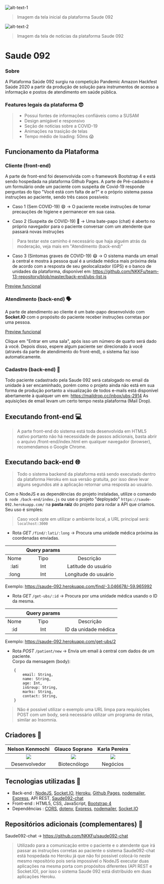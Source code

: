 ![alt-text-1](https://i.ibb.co/2YTzVrd/print1.png)
> Imagem da tela inicial da plataforma Saude 092

![alt-text-2](https://i.ibb.co/TRtCwjq/print2.png)
> Imagem da tela de notícias da plataforma Saude 092

# Saude 092

### Sobre

A Plataforma Saúde 092 surgiu na competição Pandemic Amazon Hackfest Saúde 2020 a partir da produção de solução para instrumentos de acesso a informação e postos de atendimento em saúde pública.

 
### Features legais da plataforma 😎
>- Possui fontes de informações confiáveis como a SUSAM
>- Design amigável e responsivo
>- Seção de notícias sobre a COVID-19
>- Animações na trasição de telas
>- Tempo médio de loading: 50ms 😱

## Funcionamento da Plataforma

### Cliente (front-end)

A parte de front-end foi desenvolvida com o framework Bootstrap 4 e está sendo hospedada na plataforma Github Pages. A parte de Pré-cadastro é um formulário onde um paciente com suspeita de Covid-19 responde perguntas do tipo "Você está com falta de ar?" e o próprio sistema passa instruções ao paciente, sendo três casos possíveis:

- Caso 1 (Sem COVID-19) 😄 -> O paciente recebe instruções de tomar precauções de higiene e permanecer em sua casa.

- Caso 2 (Suspeita de COVID-19) 🤒 -> Uma bate-papo (chat) é aberto no próprio navegador para o paciente conversar com um atendente que passará novas instruções

> Para testar este caminho é necessário que haja alguém atrás da moderação, veja mais em "Atendimento (back-end)"

- Caso 3 (Sintomas graves de COVID-19) 😷 -> O sistema manda um email à central e mostra à pessoa qual é a unidade médica mais próxima dela de acordo com a resposta de seu geolocalizador (GPS) e o banco de unidades da plataforma, disponível em: https://github.com/NKKFu/team-13-repository/blob/master/back-end/ubs-list.js

[Preview funcional](https://nkkfu.github.io/team-13-repository/front-end/)

### Atendimento (back-end) 🗣️

A parte de atendimento ao cliente é um bate-papo desenvolvido com **Socket.IO** com o propósito do paciente receber instruções corretas por uma pessoa. 

[Preview funcional](https://nkkfu.github.io/team-13-repository/back-end/pages/admin.html)

Clique em "Entrar em uma sala", após isso um número de quarto será dado à você. Depois disso, espere algum paciente ser direcionado à você (através da parte de atendimento do front-end), o sistema faz isso automaticamente.

### Cadastro (back-end) 📝

Todo paciente cadastrado pela Saude 092 será catalogado no email da unidade à ser encaminhado, porém como o projeto ainda não está em sua forma de produção portanto a visualização de todos e-mails está disponível abertamente à qualquer um em: https://maildrop.cc/inbox/ubs-2914
As aquisições de email levam um certo tempo nesta plataforma (Mail Drop).


## Executando front-end 💻

> A parte front-end do sistema está toda desenvolvida em HTML5 nativo portanto não há necessidade de passos adicionais, basta abrir o arquivo /front-end/index.html em qualquer navegador (browser), recomendamos o Google Chrome. 

## Executando back-end 🌐

> Todo o sistema backend da plataforma está sendo executado dentro da plataforma Heroku em sua versão gratuita, por isso deve levar alguns segundos até a aplicação retornar uma resposta ao usuário.

Com o NodeJS e as dependências do projeto instaladas, utilize o comando `$ node /back-end/index.js` ou use o projeto "deployado" `https://saude-092.herokuapp.com/` na **pasta raiz** do projeto para rodar a API que criamos. Seu uso é simples:

> Caso você opte em utilizar o ambiente local, a URL principal será: `localhost:3000` 

- Rota *GET* `/find/:lati/:long` -> Procura uma unidade médica próxima às coordenadas enviadas.<br>

|  | **Query params** |  |
| :------------: | :------------: | :------------: |
| Nome | Tipo | Descrição |
| :lati | Int | Latitude do usuário |
| :long | Int | Longitude do usuário |

Exemplo: https://saude-092.herokuapp.com/find/-3.046678/-59.965992

- Rota *GET* `/get-ubs/:id` -> Procura por uma unidade médica usando o ID da mesma.<br>

|  | **Query params** |  |
| :------------: | :------------: | :------------: |
| Nome | Tipo | Descrição |
| :id | Int | ID da unidade médica |

Exemplo: https://saude-092.herokuapp.com/get-ubs/2

- Rota *POST* `/patient/new` -> Envia um email à central com dados de um paciente.<br>
Corpo da mensagem (body):

```
    {
    	email: String,
    	name: String,
    	age: Int,
    	isGroup: String,
    	marks: String,
    	contact: String,
    }
```

> Não é possível utilizar o exemplo uma URL limpa para requisições POST com um body, será necessário utilizar um programa de rotas, similar ao Insomnia.

## Criadores 🤩

| **Nelson Kenmochi** | **Glauco Soprano** | **Karla Pereira** |
| :------------: | :------------: | :------------: |
| ![](https://i.ibb.co/LhVkGjS/Whats-App-Image-2020-04-12-at-11-30-29.jpg)   | ![](https://i.ibb.co/2gMgm7j/Whats-App-Image-2020-04-12-at-11-58-11.jpg)  | ![](https://i.ibb.co/KNHDWhH/karla.png) |
| Desenvolvedor | Biotecnólogo | Negócios |

## Tecnologias utilizadas 🚀

- Back-end : [NodeJS](https://nodejs.org/), [Socket.IO](https://socket.io/), [Heroku](https://www.heroku.com/), [Github Pages](https://pages.github.com/), [nodemailer](https://nodemailer.com/), [Express](https://expressjs.com/pt-br/), API REST, [Saude092-chat](https://github.com/NKKFu/saude092-chat)
- Front-end : HTML5, CSS, JavaScript, [Bootstrap 4](https://getbootstrap.com/)
- Dependências : [CORS](https://www.npmjs.com/package/cors),  [dotenv](https://www.npmjs.com/package/dotenv),  [Express](https://expressjs.com/pt-br/),  [nodemailer](https://nodemailer.com/),  [Socket.IO](https://socket.io/)

## Repositórios adicionais (complementares) 📂

Saude092-chat -> https://github.com/NKKFu/saude092-chat
> Utilizado para a comunicação entre o paciente e o atendente que irá passar as instruções corretas ao paciente o sistema Saude092-chat está hospedada no Heroku já que não foi possível colocá-lo neste mesmo repositório pois seria impossível o NodeJS executar duas aplicações na mesma porta com propósitos diferentes (API REST e Socket.IO), por isso o sistema Saude 092 está distribuido em duas aplicações Heroku.